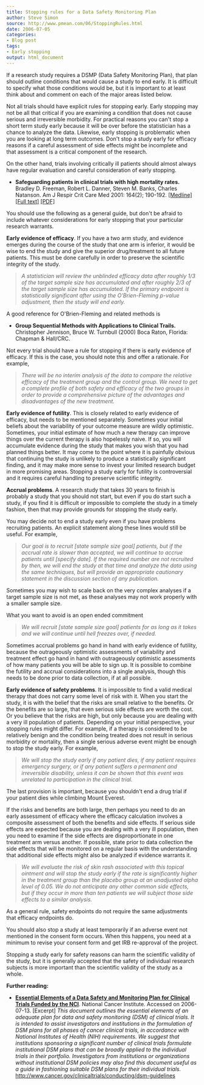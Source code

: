 ```yaml
---
title: Stopping rules for a Data Safety Monitoring Plan
author: Steve Simon
source: http://www.pmean.com/06/StoppingRules.html
date: 2006-07-05
categories:
- Blog post
tags:
- Early stopping
output: html_document
---
```

If a research study requires a DSMP (Data Safety Monitoring Plan), that
plan should outline conditions that would cause a study to end early. It
is difficult to specify what those conditions would be, but it is
important to at least think about and comment on each of the major areas
listed below.

Not all trials should have explicit rules for stopping early. Early
stopping may not be all that critical if you are examining a condition
that does not cause serious and irreversible morbidity. For practical
reasons you can't stop a short term study early because it will be over
before the statistician has a chance to analyze the data. Likewise,
early stopping is problematic when you are looking at long term
outcomes. Don't stop a study early for efficacy reasons if a careful
assessment of side effects might be incomplete and that assessment is a
critical component of the research.

On the other hand, trials involving critically ill patients should
almost always have regular evaluation and careful consideration of early
stopping.

-   **Safeguarding patients in clinical trials with high mortality
    rates.** Bradley D. Freeman, Robert L. Danner, Steven M. Banks,
    Charles Natanson. Am J Respir Crit Care Med 2001: 164(2); 190-192.
    [\[Medline\]](http://www.ncbi.nlm.nih.gov/entrez/query.fcgi?cmd=Retrieve&db=PubMed&list_uids=11463585&dopt=Abstract)
    [\[Full
    text\]](http://ajrccm.atsjournals.org/cgi/content/full/164/2/190)
    [\[PDF\]](http://ajrccm.atsjournals.org/cgi/reprint/164/2/190.pdf)

You should use the following as a general guide, but don't be afraid to
include whatever considerations for early stopping that your particular
research warrants.

**Early evidence of efficacy**. If you have a two arm study, and
evidence emerges during the course of the study that one arm is
inferior, it would be wise to end the study and give the superior
drug/treatment to all future patients. This must be done carefully in
order to preserve the scientific integrity of the study.

> *A statistician will review the unblinded efficacy data after roughly
> 1/3 of the target sample size has accumulated and after roughly 2/3 of
> the target sample size has accumulated. If the primary endpoint is
> statistically significant after using the O'Brien-Fleming p-value
> adjustment, then the study will end early.*

A good reference for O'Brien-Fleming and related methods is

-   **Group Sequential Methods with Applications to Clinical Trails.**
    Christopher Jennison, Bruce W. Turnbull (2000) Boca Raton, Florida:
    Chapman & Hall/CRC.

Not every trial should have a rule for stopping if there is early
evidence of efficacy. If this is the case, you should note this and
offer a rationale. For example,

> *There will be no interim analysis of the data to compare the relative
> efficacy of the treatment group and the control group. We need to get
> a complete profile of both safety and efficacy of the two groups in
> order to provide a comprehensive picture of the advantages and
> disadvantages of the new treatment.*

**Early evidence of futility**. This is closely related to early
evidence of efficacy, but needs to be mentioned separately. Sometimes
your initial beliefs about the variability of your outcome measure are
wildly optimistic. Sometimes, your initial estimate of how much a new
therapy can improve things over the current therapy is also hopelessly
naive. If so, you will accumulate evidence during the study that makes
you wish that you had planned things better. It may come to the point
where it is painfully obvious that continuing the study is unlikely to
produce a statistically significant finding, and it may make more sense
to invest your limited research budget in more promising areas. Stopping
a study early for futility is controversial and it requires careful
handling to preserve scientific integrity.

**Accrual problems**. A research study that takes 30 years to finish is
probably a study that you should not start, but even if you do start
such a study, if you find it is difficult or impossible to complete the
study in a timely fashion, then that may provide grounds for stopping
the study early.

You may decide not to end a study early even if you have problems
recruiting patients. An explicit statement along these lines would still
be useful. For example,

> *Our goal is to recruit \[state sample size goal\] patients, but if
> the accrual rate is slower than accepted, we will continue to accrue
> patients until \[specify date\]. If the required number are not
> recruited by then, we will end the study at that time and analyze the
> data using the same techniques, but will provide an appropriate
> cautionary statement in the discussion section of any publication.*

Sometimes you may wish to scale back on the very complex analyses if a
target sample size is not met, as these analyses may not work properly
with a smaller sample size.

What you want to avoid is an open ended commitment

> *We will recruit \[state sample size goal\] patients for as long as it
> takes and we will continue until hell freezes over, if needed.*

Sometimes accrual problems go hand in hand with early evidence of
futility, because the outrageously optimistic assessments of variability
and treatment effect go hand in hand with outrageously optimistic
assessments of how many patients you will be able to sign up. It is
possible to combine the futility and accrual considerations into a
single analysis, though this needs to be done prior to data collection,
if at all possible.

**Early evidence of safety problems**. It is impossible to find a valid
medical therapy that does not carry some level of risk with it. When you
start the study, it is with the belief that the risks are small relative
to the benefits. Or the benefits are so large, that even serious side
effects are worth the cost. Or you believe that the risks are high, but
only because you are dealing with a very ill population of patients.
Depending on your initial perspective, your stopping rules might differ.
For example, if a therapy is considered to be relatively benign and the
condition being treated does not result in serious morbidity or
mortality, then a single serious adverse event might be enough to stop
the study early. For example,

> *We will stop the study early if any patient dies, if any patient
> requires emergency surgery, or if any patient suffers a permanent and
> irreversible disability, unless it can be shown that this event was
> unrelated to participation in the clinical trial.*

The last provision is important, because you shouldn't end a drug trial
if your patient dies while climbing Mount Everest.

If the risks and benefits are both large, then perhaps you need to do an
early assessment of efficacy where the efficacy calculation involves a
composite assessment of both the benefits and side effects. If serious
side effects are expected because you are dealing with a very ill
population, then you need to examine if the side effects are
disproportionate in one treatment arm versus another. If possible, state
prior to data collection the side effects that will be monitored on a
regular basis with the understanding that additional side effects might
also be analyzed if evidence warrants it.

> *We will evaluate the risk of skin rash associated with this topical
> ointment and will stop the study early if the rate is significantly
> higher in the treatment group than the placebo group at an unadjusted
> alpha level of 0.05. We do not anticipate any other common side
> effects, but if they occur in more than ten patients we will subject
> those side effects to a similar analysis.*

As a general rule, safety endpoints do not require the same adjustments
that efficacy endpoints do.

You should also stop a study at least temporarily if an adverse event
not mentioned in the consent form occurs. When this happens, you need at
a minimum to revise your consent form and get IRB re-approval of the
project.

Stopping a study early for safety reasons can harm the scientific
validity of the study, but it is generally accepted that the safety of
individual research subjects is more important than the scientific
validity of the study as a whole.

**Further reading:**

-   **[Essential Elements of a Data Safety and Monitoring Plan for
    Clinical Trials Funded by the
    NCI](http://http://www.cancer.gov/clinicaltrials/conducting/dsm-guidelines)**.
    National Cancer Institute. Accessed on 2006-07-13. \[Excerpt\] *This
    document outlines the essential elements of an adequate plan for
    data and safety monitoring (DSM) of clinical trials. It is intended
    to assist investigators and institutions in the formulation of DSM
    plans for all phases of cancer clinical trials, in accordance with
    National Institutes of Health (NIH) requirements. We suggest that
    institutions sponsoring a significant number of clinical trials
    formulate institutional DSM plans that can be broadly applied to the
    individual trials in their portfolio. Investigators from
    institutions or organizations without institutional DSM policies may
    also find this document useful as a guide in fashioning suitable DSM
    plans for their individual trials.*
    http://www.cancer.gov/clinicaltrials/conducting/dsm-guidelines

